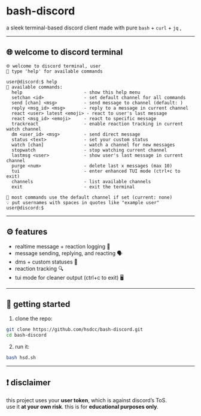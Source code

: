 #  bash-discord

a sleek terminal-based discord client made with pure `bash` + `curl` + `jq` ,  

---

## 🌐 welcome to discord terminal

```
🌐 welcome to discord terminal, user  
📖 type 'help' for available commands

user@discord:$ help
📖 available commands:
  help                       - show this help menu
  setchan <id>               - set default channel for all commands
  send [chan] <msg>          - send message to channel (default: )
  reply <msg_id> <msg>       - reply to a message in current channel
  react <user> latest <emoji> - react to user's last message
  react <msg_id> <emoji>     - react to specific message
  trackreact                 - enable reaction tracking in current watch channel
  dm <user_id> <msg>         - send direct message
  status <text>              - set your custom status
  watch [chan]               - watch a channel for new messages
  stopwatch                  - stop watching current channel
  lastmsg <user>             - show user's last message in current channel
  purge <num>                - delete last x messages (max 10)
  tui                        - enter enhanced TUI mode (ctrl+c to exit)
  channels                   - list available channels
  exit                       - exit the terminal

🔄 most commands use the default channel if set (current: none)  
💡 put usernames with spaces in quotes like "example user"
user@discord:$
```

---

## ⚙️ features

- realtime message + reaction logging 🔁  
- message sending, replying, and reacting 🗣️  
- dms + custom statuses 💬  
- reaction tracking 🔍  
- tui mode for cleaner output (ctrl+c to exit) 🖥️  

---

## 🚀 getting started

1. clone the repo:
```bash
git clone https://github.com/hsdcc/bash-discord.git
cd bash-discord
```

2. run it:
```bash
bash hsd.sh
```


---

## ❗ disclaimer

this project uses your **user token**, which is against discord’s ToS.  
use it **at your own risk**. this is for **educational purposes only**.
